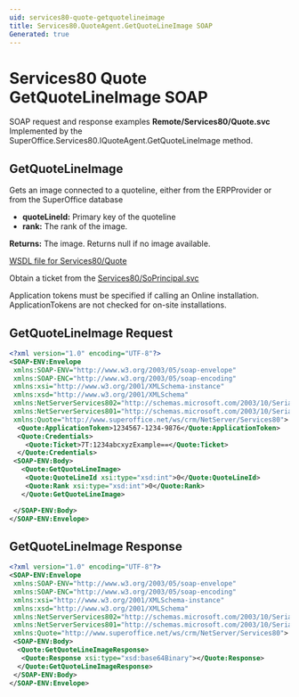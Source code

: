 ```yaml
---
uid: services80-quote-getquotelineimage
title: Services80.QuoteAgent.GetQuoteLineImage SOAP
Generated: true
---
```


# Services80 Quote GetQuoteLineImage SOAP

SOAP request and response examples **Remote/Services80/Quote.svc**
Implemented by the <see cref="M:SuperOffice.Services80.IQuoteAgent.GetQuoteLineImage">SuperOffice.Services80.IQuoteAgent.GetQuoteLineImage</see> method.

## GetQuoteLineImage

Gets an image connected to a quoteline, either from the ERPProvider or from the SuperOffice database

* **quoteLineId:** Primary key of the quoteline
* **rank:** The rank of the image.

**Returns:** The image. Returns null if no image available.


[WSDL file for Services80/Quote](../Services80-Quote.md)

Obtain a ticket from the [Services80/SoPrincipal.svc](../SoPrincipal/index.md)

Application tokens must be specified if calling an Online installation. ApplicationTokens are not checked for on-site installations.

## GetQuoteLineImage Request

```xml
<?xml version="1.0" encoding="UTF-8"?>
<SOAP-ENV:Envelope
 xmlns:SOAP-ENV="http://www.w3.org/2003/05/soap-envelope"
 xmlns:SOAP-ENC="http://www.w3.org/2003/05/soap-encoding"
 xmlns:xsi="http://www.w3.org/2001/XMLSchema-instance"
 xmlns:xsd="http://www.w3.org/2001/XMLSchema"
 xmlns:NetServerServices802="http://schemas.microsoft.com/2003/10/Serialization/Arrays"
 xmlns:NetServerServices801="http://schemas.microsoft.com/2003/10/Serialization/"
 xmlns:Quote="http://www.superoffice.net/ws/crm/NetServer/Services80">
  <Quote:ApplicationToken>1234567-1234-9876</Quote:ApplicationToken>
  <Quote:Credentials>
    <Quote:Ticket>7T:1234abcxyzExample==</Quote:Ticket>
  </Quote:Credentials>
 <SOAP-ENV:Body>
   <Quote:GetQuoteLineImage>
    <Quote:QuoteLineId xsi:type="xsd:int">0</Quote:QuoteLineId>
    <Quote:Rank xsi:type="xsd:int">0</Quote:Rank>
   </Quote:GetQuoteLineImage>

 </SOAP-ENV:Body>
</SOAP-ENV:Envelope>

```


## GetQuoteLineImage Response

```xml
<?xml version="1.0" encoding="UTF-8"?>
<SOAP-ENV:Envelope
 xmlns:SOAP-ENV="http://www.w3.org/2003/05/soap-envelope"
 xmlns:SOAP-ENC="http://www.w3.org/2003/05/soap-encoding"
 xmlns:xsi="http://www.w3.org/2001/XMLSchema-instance"
 xmlns:xsd="http://www.w3.org/2001/XMLSchema"
 xmlns:NetServerServices802="http://schemas.microsoft.com/2003/10/Serialization/Arrays"
 xmlns:NetServerServices801="http://schemas.microsoft.com/2003/10/Serialization/"
 xmlns:Quote="http://www.superoffice.net/ws/crm/NetServer/Services80">
 <SOAP-ENV:Body>
  <Quote:GetQuoteLineImageResponse>
   <Quote:Response xsi:type="xsd:base64Binary"></Quote:Response>
  </Quote:GetQuoteLineImageResponse>
 </SOAP-ENV:Body>
</SOAP-ENV:Envelope>

```

